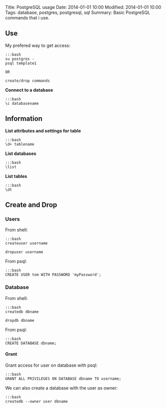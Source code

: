 Title: PostgreSQL usage
Date: 2014-01-01 10:00
Modified: 2014-01-01 10:00
Tags: database, postgres, postgresql, sql
Summary: Basic PostgreSQL commands that i use.

## Use

My prefered way to get access:

    :::bash
    su postgres -
    psql template1

    OR

    create/drop commands


**Connect to a database**

    :::bash
    \c databasename

## Information 

**List attributes and settings for table**

    :::bash
    \d+ tablename

**List databases**

    :::bash
    \list

**List tables**

    :::bash
    \dt


## Create and Drop

### Users

From shell:

    :::bash 
    createuser username

    dropuser username

From psql:

    :::bash
    CREATE USER tom WITH PASSWORD 'myPassword';

### Database

From shell:
    
    :::bash
    createdb dbname

    dropdb dbname

From psql:

    :::bash
    CREATE DATABASE dbname;

#### Grant

Grant access for user on database with psql:

    :::bash
    GRANT ALL PRIVILEGES ON DATABASE dbname TO username;


We can also create a database with the user as owner:

    :::bash
    createdb --owner user dbname
